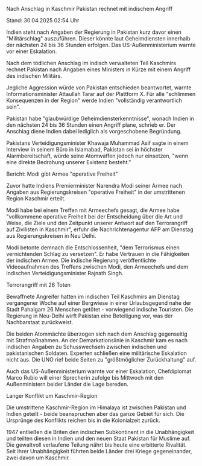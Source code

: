 
Nach Anschlag in Kaschmir
Pakistan rechnet mit indischem Angriff


Stand: 30.04.2025 02:54 Uhr


Indien steht nach Angaben der Regierung in Pakistan kurz davor einen "Militärschlag" auszuführen. Dieser könnte laut Geheimdiensten innerhalb der nächsten 24 bis 36 Stunden erfolgen. Das US-Außenministerium warnte vor einer Eskalation.



Nach dem tödlichen Anschlag im indisch verwalteten Teil Kaschmirs rechnet Pakistan nach Angaben eines Ministers in Kürze mit einem Angriff des indischen Militärs.


Jegliche Aggression würde von Pakistan entschieden beantwortet, warnte Informationsminister Attaullah Tarar auf der Plattform X. Für alle "schlimmen Konsequenzen in der Region" werde Indien "vollständig verantwortlich sein".


Pakistan habe "glaubwürdige Geheimdiensterkenntnisse", wonach Indien in den nächsten 24 bis 36 Stunden einen Angriff plane, schrieb er. Der Anschlag diene Indien dabei lediglich als vorgeschobene Begründung. 


Pakistans Verteidigungsminister Khawaja Muhammad Asif sagte in einem Interview in seinem Büro in Islamabad, Pakistan sei in höchster Alarmbereitschaft, würde seine Atomwaffen jedoch nur einsetzen, "wenn eine direkte Bedrohung unserer Existenz besteht."

Bericht: Modi gibt Armee "operative Freiheit"


Zuvor hatte Indiens Premierminister Narendra Modi seiner Armee nach Angaben aus Regierungskreisen "operative Freiheit" in der umstrittenen Region Kaschmir erteilt.


Modi habe bei einem Treffen mit Armeechefs gesagt, die Armee habe "vollkommene operative Freiheit bei der Entscheidung über die Art und Weise, die Ziele und den Zeitpunkt unserer Antwort auf den Terrorangriff auf Zivilisten in Kaschmir", erfuhr die Nachrichtenagentur AFP am Dienstag aus Regierungskreisen in Neu Delhi.


Modi betonte demnach die Entschlossenheit, "dem Terrorismus einen vernichtenden Schlag zu versetzen". Er habe Vertrauen in die Fähigkeiten der indischen Armee. Die indische Regierung veröffentlichte Videoaufnahmen des Treffens zwischen Modi, den Armeechefs und dem indischen Verteidigungsminister Rajnath Singh.



Terrorangriff mit 26 Toten


Bewaffnete Angreifer hatten im indischen Teil Kaschmirs am Dienstag vergangener Woche auf einer Bergwiese in einer Urlaubsgegend nahe der Stadt Pahalgam 26 Menschen getötet - vorwiegend indische Touristen. Die Regierung in Neu-Delhi wirft Pakistan eine Beteiligung vor, was der Nachbarstaat zurückweist.


Die beiden Atommächte überzogen sich nach dem Anschlag gegenseitig mit Strafmaßnahmen. An der Demarkationslinie in Kaschmir kam es nach indischen Angaben zu Schusswechseln zwischen indischen und pakistanischen Soldaten. Experten schließen eine militärische Eskalation nicht aus. Die UNO rief beide Seiten zu "größtmöglicher Zurückhaltung" auf.


Auch das US-Außenministerium warnte vor einer Eskalation, Chefdiplomat Marco Rubio will einer Sprecherin zufolge bis Mittwoch mit den Außenministern beider Länder die Lage bereden.

Langer Konflikt um Kaschmir-Region


Die umstrittene Kaschmir-Region im Himalaya ist zwischen Pakistan und Indien geteilt - beide beanspruchen aber das ganze Gebiet für sich. Die Ursprünge des Konflikts reichen bis in die Kolonialzeit zurück.


1947 entließen die Briten den indischen Subkontinent in die Unabhängigkeit und teilten diesen in Indien und den neuen Staat Pakistan für Muslime auf. Die gewaltvoll verlaufene Teilung nährt bis heute eine erbitterte Rivalität. Seit ihrer Unabhängigkeit führten beide Länder drei Kriege gegeneinander, zwei davon um Kaschmir.

